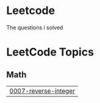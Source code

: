 # Leetcode
The questions i solved

<!---LeetCode Topics Start-->
# LeetCode Topics
## Math
|  |
| ------- |
| [0007-reverse-integer](https://github.com/shreya-singh-rajawat/Leetcode/tree/master/0007-reverse-integer) |
<!---LeetCode Topics End-->